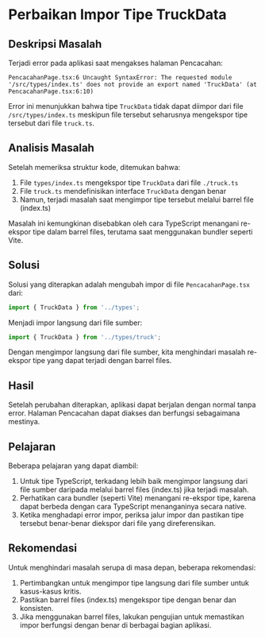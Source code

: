 # Perbaikan Impor Tipe TruckData

## Deskripsi Masalah

Terjadi error pada aplikasi saat mengakses halaman Pencacahan:

```
PencacahanPage.tsx:6 Uncaught SyntaxError: The requested module '/src/types/index.ts' does not provide an export named 'TruckData' (at PencacahanPage.tsx:6:10)
```

Error ini menunjukkan bahwa tipe `TruckData` tidak dapat diimpor dari file `/src/types/index.ts` meskipun file tersebut seharusnya mengekspor tipe tersebut dari file `truck.ts`.

## Analisis Masalah

Setelah memeriksa struktur kode, ditemukan bahwa:

1. File `types/index.ts` mengekspor tipe `TruckData` dari file `./truck.ts`
2. File `truck.ts` mendefinisikan interface `TruckData` dengan benar
3. Namun, terjadi masalah saat mengimpor tipe tersebut melalui barrel file (index.ts)

Masalah ini kemungkinan disebabkan oleh cara TypeScript menangani re-ekspor tipe dalam barrel files, terutama saat menggunakan bundler seperti Vite.

## Solusi

Solusi yang diterapkan adalah mengubah impor di file `PencacahanPage.tsx` dari:

```typescript
import { TruckData } from '../types';
```

Menjadi impor langsung dari file sumber:

```typescript
import { TruckData } from '../types/truck';
```

Dengan mengimpor langsung dari file sumber, kita menghindari masalah re-ekspor tipe yang dapat terjadi dengan barrel files.

## Hasil

Setelah perubahan diterapkan, aplikasi dapat berjalan dengan normal tanpa error. Halaman Pencacahan dapat diakses dan berfungsi sebagaimana mestinya.

## Pelajaran

Beberapa pelajaran yang dapat diambil:

1. Untuk tipe TypeScript, terkadang lebih baik mengimpor langsung dari file sumber daripada melalui barrel files (index.ts) jika terjadi masalah.
2. Perhatikan cara bundler (seperti Vite) menangani re-ekspor tipe, karena dapat berbeda dengan cara TypeScript menanganinya secara native.
3. Ketika menghadapi error impor, periksa jalur impor dan pastikan tipe tersebut benar-benar diekspor dari file yang direferensikan.

## Rekomendasi

Untuk menghindari masalah serupa di masa depan, beberapa rekomendasi:

1. Pertimbangkan untuk mengimpor tipe langsung dari file sumber untuk kasus-kasus kritis.
2. Pastikan barrel files (index.ts) mengekspor tipe dengan benar dan konsisten.
3. Jika menggunakan barrel files, lakukan pengujian untuk memastikan impor berfungsi dengan benar di berbagai bagian aplikasi.